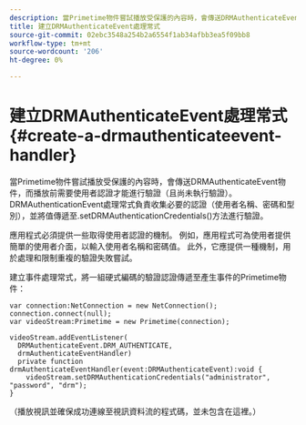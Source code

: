 ```yaml
---
description: 當Primetime物件嘗試播放受保護的內容時，會傳送DRMAuthenticateEvent物件，而播放前需要使用者認證才能進行驗證（且尚未執行驗證）。 DRMAuthenticationEvent處理常式負責收集必要的認證（使用者名稱、密碼和型別），並將值傳遞至.setDRMAuthenticationCredentials()方法進行驗證。
title: 建立DRMAuthenticateEvent處理常式
source-git-commit: 02ebc3548a254b2a6554f1ab34afbb3ea5f09bb8
workflow-type: tm+mt
source-wordcount: '206'
ht-degree: 0%

---
```


# 建立DRMAuthenticateEvent處理常式{#create-a-drmauthenticateevent-handler}

當Primetime物件嘗試播放受保護的內容時，會傳送DRMAuthenticateEvent物件，而播放前需要使用者認證才能進行驗證（且尚未執行驗證）。 DRMAuthenticationEvent處理常式負責收集必要的認證（使用者名稱、密碼和型別），並將值傳遞至.setDRMAuthenticationCredentials()方法進行驗證。

應用程式必須提供一些取得使用者認證的機制。 例如，應用程式可為使用者提供簡單的使用者介面，以輸入使用者名稱和密碼值。 此外，它應提供一種機制，用於處理和限制重複的驗證失敗嘗試。

建立事件處理常式，將一組硬式編碼的驗證認證傳遞至產生事件的Primetime物件：

```
var connection:NetConnection = new NetConnection();  
connection.connect(null);  
var videoStream:Primetime = new Primetime(connection);  
 
videoStream.addEventListener( 
  DRMAuthenticateEvent.DRM_AUTHENTICATE,  
  drmAuthenticateEventHandler)  
  private function drmAuthenticateEventHandler(event:DRMAuthenticateEvent):void {  
    videoStream.setDRMAuthenticationCredentials("administrator", "password", "drm");  
} 
```

（播放視訊並確保成功連線至視訊資料流的程式碼，並未包含在這裡。）
